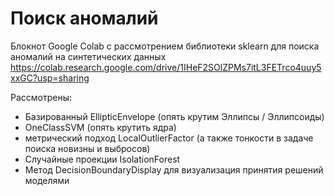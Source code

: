 
# Поиск аномалий

Блокнот Google Colab с рассмотрением библиотеки sklearn для поиска аномалий на синтетических данных <br />
https://colab.research.google.com/drive/1IHeF2SOlZPMs7itL3FETrco4uuy5xxGC?usp=sharing <br />


Рассмотрены: <br />
- Базированный EllipticEnvelope (опять крутим Эллипсы / Эллипсоиды)
- OneClassSVM (опять крутить ядра)
- метрический подход LocalOutlierFactor (а также тонкости в задаче поиска новизны и выбросов) 
- Случайные проекции IsolationForest 
- Метод DecisionBoundaryDisplay для визуализация принятия решений моделями

